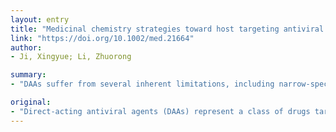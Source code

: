 ```yaml
---
layout: entry
title: "Medicinal chemistry strategies toward host targeting antiviral agents"
link: "https://doi.org/10.1002/med.21664"
author:
- Ji, Xingyue; Li, Zhuorong

summary:
- "DAAs suffer from several inherent limitations, including narrow-spectrum antiviral profiles and liability to drug resistance. In comparison, host targeting antivirals (HTAs) target host factors. HTAs are not under the genetic control of viral genome, and hence there are still unmet needs in the treatment of viral infections. This review summarizes various host proteins as antivirale targets from a medicinal chemistry prospective. Challenges and issues associated with HTA are also discussed."

original:
- "Direct-acting antiviral agents (DAAs) represent a class of drugs targeting viral proteins and have been demonstrated to be very successful in combating viral infections in clinic. However, DAAs suffer from several inherent limitations, including narrow-spectrum antiviral profiles and liability to drug resistance, and hence there are still unmet needs in the treatment of viral infections. In comparison, host targeting antivirals (HTAs) target host factors for antiviral treatment. Since host proteins are probably broadly required for various viral infections, HTAs are not only perceived, but also demonstrated to exhibit broad-spectrum antiviral activities. In addition, host proteins are not under the genetic control of viral genome, and hence HTAs possess much higher genetic barrier to drug resistance as compared with DAAs. In recent years, much progress has been made to the development of HTAs with the approval of chemokine receptor type 5 antagonist maraviroc for human immunodeficiency virus treatment and more in the pipeline for other viral infections. In this review, we summarize various host proteins as antiviral targets from a medicinal chemistry prospective. Challenges and issues associated with HTAs are also discussed. Abstract Direct-acting antiviral agents (DAAs) represent a class of drugs targeting viral proteins and have been demonstrated to be very successful in combating viral infections in clinic. However, DAAs suffer from several inherent limitations, including narrow-spectrum antiviral profiles and liability to drug resistance, and hence there are still unmet needs in the treatment of viral infections. In comparison, host targeting antivirals (HTAs) target host factors for antiviral treatment. Since host proteins are probably broadly required for various viral infections, HTAs are not only perceived, but also demonstrated to exhibit broad-spectrum antiviral activities. In addition, host proteins are not under the genetic control of viral genome, and hence HTAs possess much higher genetic barrier to drug resistance as compared with DAAs. In recent years, much progress has been made to the development of HTAs with the approval of chemokine receptor type 5 antagonist maraviroc for human immunodeficiency virus treatment and more in the pipeline for other viral infections. In this review, we summarize various host proteins as antiviral targets from a medicinal chemistry prospective. Challenges and issues associated with HTAs are also discussed."
---
```


